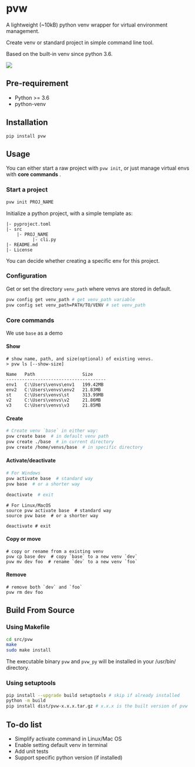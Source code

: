 # pvw

A lightweight (~10kB) python venv wrapper for virtual environment management.

Create venv or standard project in simple command line tool.

Based on the built-in venv since python 3.6.

![](screenshot.png)

## Pre-requirement

- Python >= 3.6
- python-venv

## Installation

```
pip install pvw
```
## Usage

You can either start a raw project with `pvw init`, or just manage virtual envs with **core commands** .

### Start a project

```bash
pvw init PROJ_NAME
```

Initialize a python project, with a simple template as:

```
|- pyproject.toml
|- src
    |- PROJ_NAME
          |- cli.py
|- README.md
|- License
```

You can decide whether creating a specific env for this project.

### Configuration

Get or set the directory `venv_path` where venvs are stored in default.

```bash
pvw config get venv_path # get venv_path variable
pvw config set venv_path=PATH/TO/VENV # set venv_path
```

### Core commands

We use `base` as a demo

#### Show

```shell
# show name, path, and size(optional) of existing venvs.
> pvw ls [--show-size]

Name   Path                  Size
--------------------------------------
env1   C:\Users\venvs\env1   199.42MB
env2   C:\Users\venvs\env2   21.83MB
st     C:\Users\venvs\st     313.99MB
v2     C:\Users\venvs\v2     21.86MB
v3     C:\Users\venvs\v3     21.85MB
```

#### Create
```bash
# Create venv `base` in either way:
pvw create base  # in default venv path
pvw create ./base  # in current directory
pvw create /home/venvs/base  # in specific directory
```

#### Activate/deactivate
```powershell
# For Windows
pvw activate base  # standard way
pvw base  # or a shorter way

deactivate  # exit
```

```shell
# For Linux/MacOS
source pvw activate base  # standard way
source pvw base  # or a shorter way

deactivate # exit
```

#### Copy or move

```shell
# copy or rename from a existing venv
pvw cp base dev  # copy `base` to a new venv `dev`
pvw mv dev foo  # rename `dev` to a new venv `foo`
```

#### Remove

```shell
# remove both `dev` and `foo`
pvw rm dev foo
```

## Build From Source

### Using Makefile

```bash
cd src/pvw
make
sudo make install
```
The executable binary `pvw` and `pvw_py` will be installed in your /usr/bin/ directory.

### Using setuptools

```bash
pip install --upgrade build setuptools # skip if already installed
python -m build
pip install dist/pvw-x.x.x.tar.gz # x.x.x is the built version of pvw
```

## To-do list

- Simplify activate command in Linux/Mac OS
- Enable setting default venv in terminal
- Add unit tests
- Support specific python version (if installed)